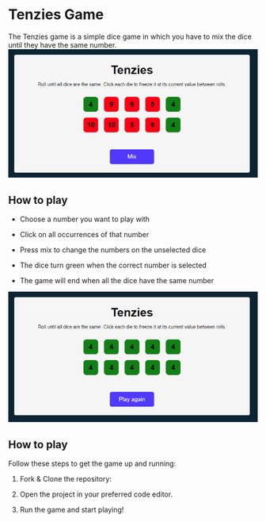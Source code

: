 # Tenzies Game
The Tenzies game is a simple dice game in which you have to mix the dice until they have the same number.
![Alt text](tenzi_game_1.png)

## How to play

- Choose a number you want to play with

- Click on all occurrences of that number

- Press mix to change the numbers on the unselected dice

- The dice turn green when the correct number is selected

- The game will end when all the dice have the same number

![Alt text](tenzi_game_2.png)

## How to play

Follow these steps to get the game up and running:

1. Fork & Clone the repository:

2. Open the project in your preferred code editor.

3. Run the game and start playing!